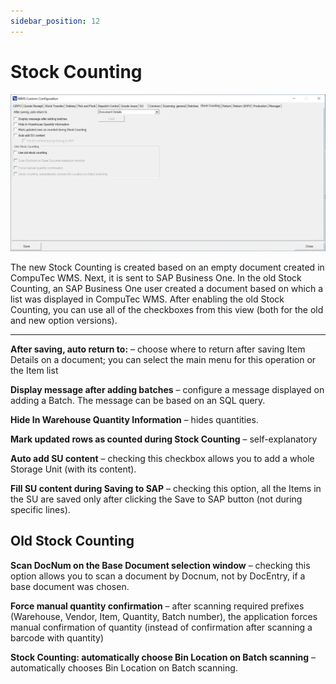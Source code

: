 ```yaml
---
sidebar_position: 12
---
```


# Stock Counting

![Stock Counting](./media/cc-stock-counting.webp)

The new Stock Counting is created based on an empty document created in CompuTec WMS. Next, it is sent to SAP Business One. In the old Stock Counting, an SAP Business One user created a document based on which a list was displayed in CompuTec WMS. After enabling the old Stock Counting, you can use all of the checkboxes from this view (both for the old and new option versions).

---

**After saving, auto return to:** – choose where to return after saving Item Details on a document; you can select the main menu for this operation or the Item list

**Display message after adding batches** – configure a message displayed on adding a Batch. The message can be based on an SQL query.

**Hide In Warehouse Quantity Information** – hides quantities.

**Mark updated rows as counted during Stock Counting** – self-explanatory

**Auto add SU content** – checking this checkbox allows you to add a whole Storage Unit (with its content).

**Fill SU content during Saving to SAP** – checking this option, all the Items in the SU are saved only after clicking the Save to SAP button (not during specific lines).

## Old Stock Counting

**Scan DocNum on the Base Document selection window** – checking this option allows you to scan a document by Docnum, not by DocEntry, if a base document was chosen.

**Force manual quantity confirmation** – after scanning required prefixes (Warehouse, Vendor, Item, Quantity, Batch number), the application forces manual confirmation of quantity (instead of confirmation after scanning a barcode with quantity)

**Stock Counting: automatically choose Bin Location on Batch scanning** – automatically chooses Bin Location on Batch scanning.

